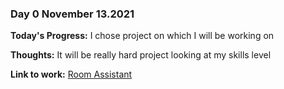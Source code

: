 ### Day 0 November 13.2021

**Today's Progress:** I chose project on which I will be working on

**Thoughts:** It will be really hard project looking at my skills level

**Link to work:** [Room Assistant](https://github.com/Pablo203/RoomAssistant/)